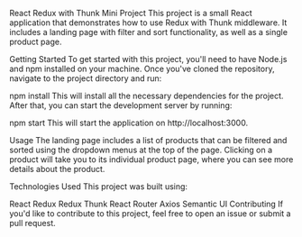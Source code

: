 React Redux with Thunk Mini Project
This project is a small React application that demonstrates how to use Redux with Thunk middleware. It includes a landing page with filter and sort functionality, as well as a single product page.

Getting Started
To get started with this project, you'll need to have Node.js and npm installed on your machine. Once you've cloned the repository, navigate to the project directory and run:

npm install
This will install all the necessary dependencies for the project. After that, you can start the development server by running:

npm start
This will start the application on http://localhost:3000.

Usage
The landing page includes a list of products that can be filtered and sorted using the dropdown menus at the top of the page. Clicking on a product will take you to its individual product page, where you can see more details about the product.

Technologies Used
This project was built using:

React
Redux
Redux Thunk
React Router
Axios
Semantic UI
Contributing
If you'd like to contribute to this project, feel free to open an issue or submit a pull request.

